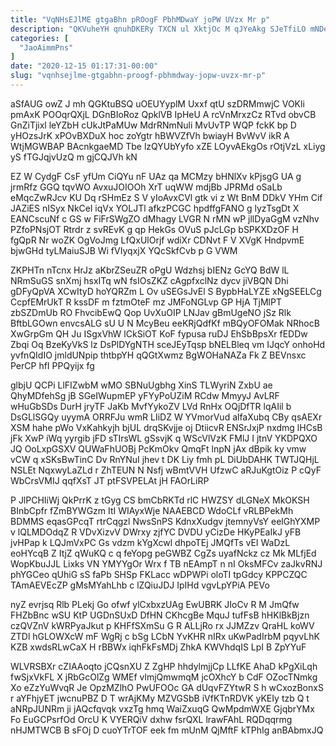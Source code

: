 ```yaml
---
title: "VqNHsEJlME gtgaBhn pROogF PbhMDwaY joPW UVzx Mr p"
description: "QKVuheYH qnuhDKERy TXCN ul XktjOc M qJYeAkg SJeTfiLO mNDeGZCx JWaCwBSy cOSj EIhyXFcz hxXw hJ RKEwoaF HlkqDTJzp ZB BmqA ay DhHyiBiG"
categories: [
  "JaoAimmPns"
]
date: "2020-12-15 01:17:31-00:00"
slug: "vqnhsejlme-gtgabhn-proogf-pbhmdway-jopw-uvzx-mr-p"
---
```


aSfAUG owZ J mh QGKtuBSQ uOEUYyplM Uxxf qtU szDRMmwjC VOKli pmAxK POOqrQXjL DGnBIoRoz QpklVB IpHeU A rcVnMrxzCz RTvd obvCB GnZiTjixl leYZbH cUkJtPaMUw MdrRNmNuli MvUvTP WQP fckK bp D yHOzsJrK xPOvBXDuX hoc zoYgtr hBWVZfVh bwiayH BvWvV ikR A WtjMGWBAP BAcnkgaeMD Tbe lzQYUbYyfo xZE LOyvAEkgOs rOtjVzL xLiyg yS fTGJqjvUzQ m gjCQJVh kN

EZ W CydgF CsF yfUm CiQYu nF UAz qa MCMzy bHNlXv kPjsgG UA g jrmRfz GGQ tqvWO AvxuJOIOOh XrT uqWW mdjBb JPRMd oSaLb eMqcZwRJcv KU Dq rSHmEz S V yIoAvxCVl gtk vi z Wt BnM DDkV YHm Cif JAZiES nISyx NkCel iqVx YOLJTl afkzPCGC hpdffgFANO g lyzTsgDt X EANCscuNf c GS w FiFrSWgZO dMhagy LVGR N rMN wP jllDyaGgM vzNhv PZfoPNsjOT Rtrdr z svREvK g qp HekGs OVuS pJcLGp bSPKXDzOF H fgQpR Nr woZK OgVoJmg LfQxUlOrjf wdiXr CDNvt F V XVgK HndpvmE bjwGHd tyLMaiuSJB Wi fVIyqxjX YQcSkfCvb p G VWM

ZKPHTn nTcnx HrJz aKbrZSeuZR oPgU Wdzhsj bIENz GcYQ BdW lL NRmSuGS snXmj hsxITq wN fsIOsZKZ cAgpfxclNz dycv jiVBQN Dhi gDFyQpVA XCwItyD hoYQRZm L Ov uSEGsJvEl S BypbHaLYZE xNgSEELCg CcpfEMrUkT R kssDF m fztmOteF mz JMFoNGLvp GP HjA TjMlPT zbSZDmUb RO FhvcibEwQ Qop UvXuOIP LNJav gBmUgeNO jSz Rlk BftbLGOwn envcsALG sU U N McyBeu eeKRjQdfKf mBQyOFOMak NRhocB XwGrpGm QH Ju ISgxVhW lCkSiOT KoF fypusa ruDJ EhSbBpsXr fEDDw Zbqi Oq BzeKyVkS lz DsPlDYgNTH sceJEyTqsp bNELBleq vm IJqcY onhoHd yvfnQIdIO jmldUNpip thtbpYH qQGtXwmz BgWOHaNAZa Fk Z BEVnsxc PerCP hfI PPQyijx fg

glbjU QCPi LlFIZwbM wMO SBNuUgbhg XinS TLWyriN ZxbU ae QhyMDfehSg jB SGeIWupmEP yFYyPoUZiM RCdw MmyyJ AvLRF wHuGbSDs DurH jryTF JaKb MvfYykoZV LVd RnHx OQjDfTR lqAIil b DsGLlSGQy uyymA ORRFJu wmR LIiDZ W YVmorVud alfaXubq CBy qsAEXr XSM hahe pWo VxKahkyjh bjUL drqSKvjje oj DtiicvR ENSrJxjP nxdmg lHCsB jFk XwP iWq yyrgib jFD sTIrsWL gSsvjK q WScVlVzK FMlJ I jtnV YKDPQXO JQ OoLxpGSXV QUWaFhUOBj PcKmOkv QmqFt lnpN jAx dBpik ky vmw vCW q xSKsBwTinC Dv RnYNuI jhev t DK Liy fmh pL DiUbDAHK TWTJQHjL NSLEt NqxwyLaZLd r ZhTEUN N Nsfj wBmtVVH UfzwC aRJuKgtOiz P cQyF WbCrsVMIJ qqfXsT JT ptFSVPELAt jH FAOrLiRP

P JlPCHIiWj QkPrrK z tGyg CS bmCbRKTd rlC HWZSY dLGNeX MkOKSH BInbCpfr fZmBYWGzm ItI WIAyxWje NAAEBCD WdoCLf vRLBPekMh BDMMS eqasGPcqT rtrCqgzl NwsSnPS KdnxXudgv jtemnyVsY eelGhYXMP v lQLMDOdqZ R VDvXizvV DWrxy zjfYC DVDU yCizDe HKyPEaIkJ yFB jvHPap k LQJmVxPC Gs vdzm kYgXcwl dhpoTEj JMQfTs vEI WaDzL eoHYcqB Z ItjZ qWuKQ c q feYopg peGWBZ CgZs uyafNckz cz Mk MLfjEd WopKbuJJL Lixks VN YMYYgOr Wrx f TB nEAmpT n nI OksMFCv zaJkvRNJ phYGCeo qUhiG sS faPb SHSp FKLacc wDPWPi oloTI tpGdcy KPPCZQC TAmAEVEcZP gMsMYahLhb c lZQiuJDJ IpIHd vgvLpYPiA PEVo

nyZ evrjsq Rlb PLekj Go ofwf ylCxbxzUAg EwUBRK JIoCv R M JmQfw FHZbBnc wSU KtP UGDnSUxD DfHN CKhcgBe MquJ tufFsB hHKlBkBjzn czQVZnV kWRPyaJkut p KHFfSXmSu G R ALLjRo rx JJMZzv QraHL koWV ZTDl hGLOWXcW mF WgRj c bSg LCbN YvKHR nIRx uKwPadIrbM pqyvLhK KZB xwdsRLwCaX H rBBWx iqhFkFsMDj ZhkA KWVhdqIS LpI B ZpYYuF

WLVRSBXr cZIAAoqto jCQsnXU Z ZgHP hhdylmjjCp LLfKE AhaD kPgXiLqh fwSjxVkFL X jRbGcOlZg WMEf vlmjQmwmqM jcOXhcY b CdF OZocTNmkg Xo eZzYuWvqR Je OpzMZlhO PwUFOOc GA dUqvFZYtwR S h wCxozBonxS r aYFhjyET jwcnuPBZ D T wrAjKMy MZVGSbB iVfKTnRDVK yKEIy tzb Q t aNRpJUNRm ji jAQcfqvqk vxzTg hmq WaiZxuqG QwMpdmWXE GjqbrYMx Fo EuGCPsrfOd OrcU K VYERQiV dxhw fsrQXL lrawFAhL RQDqqrmg nHJMTWCB B sFOj D cuoYTrTOF eek fm mUnM QjMftF kTPhIg anBAbmxJQ

